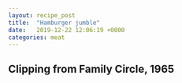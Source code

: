 ```yaml
---
layout: recipe_post
title:  "Hamburger jumble"
date:   2019-12-22 12:06:19 +0000
categories: meat
---
```


## Clipping from Family Circle, 1965
